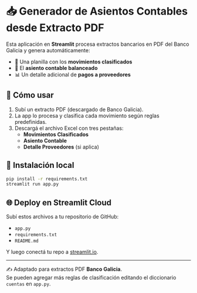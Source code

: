# 📥 Generador de Asientos Contables desde Extracto PDF

Esta aplicación en **Streamlit** procesa extractos bancarios en PDF del Banco Galicia
y genera automáticamente:

- 📄 Una planilla con los **movimientos clasificados**
- 🧾 El **asiento contable balanceado**
- 📊 Un detalle adicional de **pagos a proveedores**

## 🚀 Cómo usar

1. Subí un extracto PDF (descargado de Banco Galicia).
2. La app lo procesa y clasifica cada movimiento según reglas predefinidas.
3. Descargá el archivo Excel con tres pestañas:
   - **Movimientos Clasificados**
   - **Asiento Contable**
   - **Detalle Proveedores** (si aplica)

## 🔧 Instalación local

```bash
pip install -r requirements.txt
streamlit run app.py
```

## 🌐 Deploy en Streamlit Cloud

Subí estos archivos a tu repositorio de GitHub:

- `app.py`
- `requirements.txt`
- `README.md`

Y luego conectá tu repo a [streamlit.io](https://streamlit.io/).

---

✍️ Adaptado para extractos PDF **Banco Galicia**.  
Se pueden agregar más reglas de clasificación editando el diccionario `cuentas` en `app.py`.
